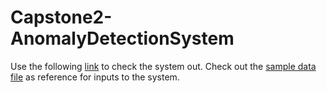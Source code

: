 # Capstone2-AnomalyDetectionSystem

Use the following [link](www.google.com) to check the system out.
Check out the [sample data file](www.google.com) as reference for inputs to the system.
